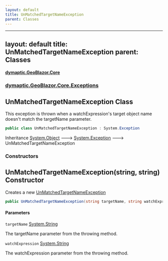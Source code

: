 ```yaml
---
layout: default
title: UnMatchedTargetNameException
parent: Classes
---
```

---
layout: default
title: UnMatchedTargetNameException
parent: Classes
---
#### [dymaptic.GeoBlazor.Core](index.html 'index')
### [dymaptic.GeoBlazor.Core.Exceptions](index.html#dymaptic.GeoBlazor.Core.Exceptions 'dymaptic.GeoBlazor.Core.Exceptions')

## UnMatchedTargetNameException Class

This exception is thrown when a watchExpression's target object name doesn't match the targetName parameter.

```csharp
public class UnMatchedTargetNameException : System.Exception
```

Inheritance [System.Object](https://docs.microsoft.com/en-us/dotnet/api/System.Object 'System.Object') &#129106; [System.Exception](https://docs.microsoft.com/en-us/dotnet/api/System.Exception 'System.Exception') &#129106; UnMatchedTargetNameException
### Constructors

<a name='dymaptic.GeoBlazor.Core.Exceptions.UnMatchedTargetNameException.UnMatchedTargetNameException(string,string)'></a>

## UnMatchedTargetNameException(string, string) Constructor

Creates a new [UnMatchedTargetNameException](dymaptic.GeoBlazor.Core.Exceptions.UnMatchedTargetNameException.html 'dymaptic.GeoBlazor.Core.Exceptions.UnMatchedTargetNameException')

```csharp
public UnMatchedTargetNameException(string targetName, string watchExpression);
```
#### Parameters

<a name='dymaptic.GeoBlazor.Core.Exceptions.UnMatchedTargetNameException.UnMatchedTargetNameException(string,string).targetName'></a>

`targetName` [System.String](https://docs.microsoft.com/en-us/dotnet/api/System.String 'System.String')

The targetName parameter from the throwing method.

<a name='dymaptic.GeoBlazor.Core.Exceptions.UnMatchedTargetNameException.UnMatchedTargetNameException(string,string).watchExpression'></a>

`watchExpression` [System.String](https://docs.microsoft.com/en-us/dotnet/api/System.String 'System.String')

The watchExpression parameter from the throwing method.

